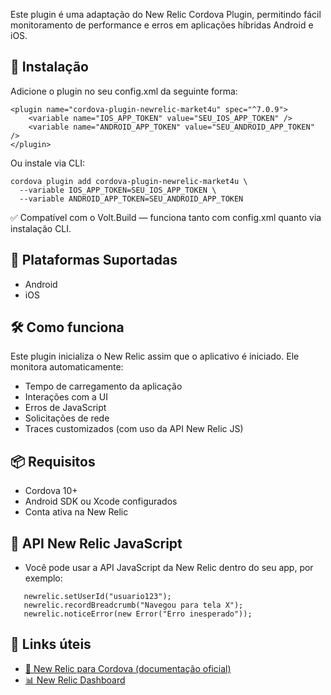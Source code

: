 Este plugin é uma adaptação do New Relic Cordova Plugin, permitindo fácil monitoramento de performance e erros em aplicações híbridas Android e iOS.

## 🚀 Instalação
Adicione o plugin no seu config.xml da seguinte forma:
```
<plugin name="cordova-plugin-newrelic-market4u" spec="^7.0.9">
    <variable name="IOS_APP_TOKEN" value="SEU_IOS_APP_TOKEN" />
    <variable name="ANDROID_APP_TOKEN" value="SEU_ANDROID_APP_TOKEN" />
</plugin>
```

Ou instale via CLI:
```
cordova plugin add cordova-plugin-newrelic-market4u \
  --variable IOS_APP_TOKEN=SEU_IOS_APP_TOKEN \
  --variable ANDROID_APP_TOKEN=SEU_ANDROID_APP_TOKEN
```

✅ Compatível com o Volt.Build — funciona tanto com config.xml quanto via instalação CLI.

## 📲 Plataformas Suportadas
- Android
- iOS

## 🛠 Como funciona
Este plugin inicializa o New Relic assim que o aplicativo é iniciado. Ele monitora automaticamente:
- Tempo de carregamento da aplicação
- Interações com a UI
- Erros de JavaScript
- Solicitações de rede
- Traces customizados (com uso da API New Relic JS)

## 📦 Requisitos
- Cordova 10+
- Android SDK ou Xcode configurados
- Conta ativa na New Relic

## 📘 API New Relic JavaScript
- Você pode usar a API JavaScript da New Relic dentro do seu app, por exemplo:
```
   newrelic.setUserId("usuario123");
   newrelic.recordBreadcrumb("Navegou para tela X");
   newrelic.noticeError(new Error("Erro inesperado"));
```

## 🔗 Links úteis
- [📘 New Relic para Cordova (documentação oficial)](https://docs.newrelic.com/docs/mobile-monitoring/new-relic-mobile-cordova/)
- [📊 New Relic Dashboard](https://one.newrelic.com/)

